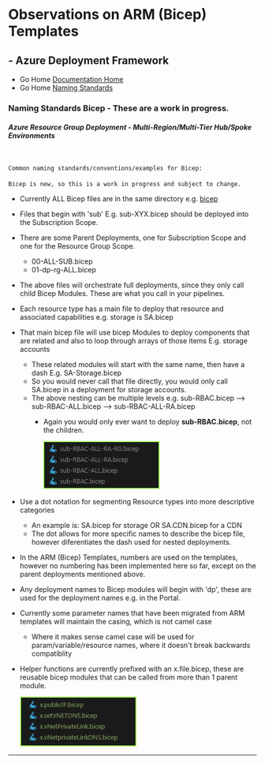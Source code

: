 #  Observations on ARM (Bicep) Templates # 

## - Azure Deployment Framework ## 
- Go Home [Documentation Home](./ARM.md)
- Go Home [Naming Standards](./Naming_Standards.md)

### Naming Standards Bicep - These are a work in progress.

#### *Azure Resource Group Deployment - Multi-Region/Multi-Tier Hub/Spoke Environments*
<br/>


    Common naming standards/conventions/examples for Bicep:

    Bicep is new, so this is a work in progress and subject to change.

- Currently ALL Bicep files are in the same directory e.g. [bicep](https://github.com/brwilkinson/AzureDeploymentFramework/tree/main/ADF/bicep)
- Files that begin with 'sub' E.g. sub-XYX.bicep should be deployed into the Subscription Scope.
- There are some Parent Deployments, one for Subscription Scope and one for the Resource Group Scope.
    - 00-ALL-SUB.bicep
    - 01-dp-rg-ALL.bicep
- The above files will orchestrate full deployments, since they only call child Bicep Modules. These are what you call in your pipelines.
- Each resource type has a main file to deploy that resource and associated capabilities e.g. storage is SA.bicep
- That main bicep file will use bicep Modules to deploy components that are related and also to loop through arrays of those items E.g. storage accounts
    - These related modules will start with the same name, then have a dash E.g. SA-Storage.bicep
    - So you would never call that file directly, you would only call SA.bicep in a deployment for storage accounts.
    - The above nesting can be multiple levels e.g. sub-RBAC.bicep --> sub-RBAC-ALL.bicep --> sub-RBAC-ALL-RA.bicep
        - Again you would only ever want to deploy **sub-RBAC.bicep**, not the children.
        
            ![Bicep Helper Functions](./Naming_Standards_Bicep_Modules.jpg)

- Use a dot notation for segmenting Resource types into more descriptive categories
    - An example is: SA.bicep for storage OR SA.CDN.bicep for a CDN
    - The dot allows for more specific names to describe the bicep file, however diferentiates the dash used for nested deployments.
- In the ARM (Bicep) Templates, numbers are used on the templates, however no numbering has been implemented here so far, except on the parent deployments mentioned above.
- Any deployment names to Bicep modules will begin with 'dp', these are used for the deployment names e.g. in the Portal.
- Currently some parameter names that have been migrated from ARM templates will maintain the casing, which is not camel case
    - Where it makes sense camel case will be used for param/variable/resource names, where it doesn't break backwards compatiblity

- Helper functions are currently prefixed with an x.file.bicep, these are reusable bicep modules that can be called from more than 1 parent module.

    ![Bicep Helper Functions](./Naming_Standards_Bicep_Helper.jpg)
---
